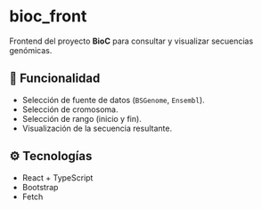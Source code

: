 # bioc_front

Frontend del proyecto **BioC** para consultar y visualizar secuencias genómicas.

## 🧬 Funcionalidad

- Selección de fuente de datos (`BSGenome`, `Ensembl`).
- Selección de cromosoma.
- Selección de rango (inicio y fin).
- Visualización de la secuencia resultante.

## ⚙️ Tecnologías

- React + TypeScript
- Bootstrap
- Fetch
